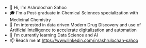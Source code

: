 - 👋 Hi, I’m Ashrulochan Sahoo
- 🎓 I'm a Post-graduate in Chemical Sciences specialization with Medicinal Chemistry
- 👀 I’m interested in data driven Modern Drug Discovery and use of Artificial Intelligence to accelerate digitalization and automation
- 🌱 I’m currently learning Data Science and AI
- 📫 Reach me at https://www.linkedin.com/in/ashrulochan-sahoo

<!---
dSilu/dSilu is a ✨ special ✨ repository because its `README.md` (this file) appears on your GitHub profile.
You can click the Preview link to take a look at your changes.
--->
